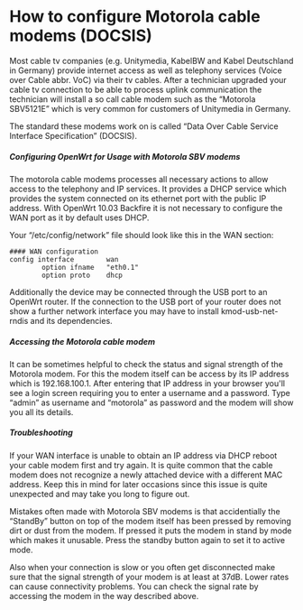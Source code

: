 # How to configure Motorola cable modems (DOCSIS)

Most cable tv companies (e.g. Unitymedia, KabelBW and Kabel Deutschland in Germany) provide internet access as well as telephony services (Voice over Cable abbr. VoC) via their tv cables. After a technician upgraded your cable tv connection to be able to process uplink communication the technician will install a so call cable modem such as the “Motorola SBV5121E” which is very common for customers of Unitymedia in Germany.

The standard these modems work on is called “Data Over Cable Service Interface Specification” (DOCSIS).

##### Configuring OpenWrt for Usage with Motorola SBV modems

The motorola cable modems processes all necessary actions to allow access to the telephony and IP services. It provides a DHCP service which provides the system connected on its ethernet port with the public IP address. With OpenWrt 10.03 Backfire it is not necessary to configure the WAN port as it by default uses DHCP.

Your “/etc/config/network” file should look like this in the WAN section:

```
#### WAN configuration
config interface        wan
        option ifname   "eth0.1"
        option proto    dhcp
```

Additionally the device may be connected through the USB port to an OpenWrt router. If the connection to the USB port of your router does not show a further network interface you may have to install kmod-usb-net-rndis and its dependencies.

##### Accessing the Motorola cable modem

It can be sometimes helpful to check the status and signal strength of the Motorola modem. For this the modem itself can be access by its IP address which is 192.168.100.1. After entering that IP address in your browser you'll see a login screen requiring you to enter a username and a password. Type “admin” as username and “motorola” as password and the modem will show you all its details.

##### Troubleshooting

If your WAN interface is unable to obtain an IP address via DHCP reboot your cable modem first and try again. It is quite common that the cable modem does not recognize a newly attached device with a different MAC address. Keep this in mind for later occasions since this issue is quite unexpected and may take you long to figure out.

Mistakes often made with Motorola SBV modems is that accidentially the “StandBy” button on top of the modem itself has been pressed by removing dirt or dust from the modem. If pressed it puts the modem in stand by mode which makes it unusable. Press the standby button again to set it to active mode.

Also when your connection is slow or you often get disconnected make sure that the signal strength of your modem is at least at 37dB. Lower rates can cause connectivity problems. You can check the signal rate by accessing the modem in the way described above.
